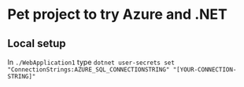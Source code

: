 # Pet project to try Azure and .NET
## Local setup
In `./WebApplication1` type `dotnet user-secrets set "ConnectionStrings:AZURE_SQL_CONNECTIONSTRING" "[YOUR-CONNECTION-STRING]"`
